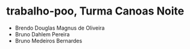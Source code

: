 # trabalho-poo, Turma Canoas Noite

* Brendo Douglas Magnus de Oliveira
* Bruno Dahlem Pereira
* Bruno Medeiros Bernardes

